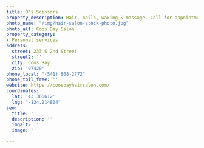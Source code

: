 ```yaml
---
title: D's Scissors
property_description: Hair, nails, waxing & massage. Call for appointment Mon-Sat.
photo_name: "/img/hair-salon-stock-photo.jpg"
photo_alt: Coos Bay Salon
property_category:
- Personal services
address:
  street: 233 S 2nd Street
  street2: ''
  city: Coos Bay
  zip: '97420'
phone_local: "(541) 808-2772"
phone_toll_free: ''
website: https://coosbayhairsalon.com/
coordinates:
  lat: '43.366612'
  lng: "-124.214804"
seo:
  title: ''
  description: ''
  imgalt: ''
  image: ''

---
```

